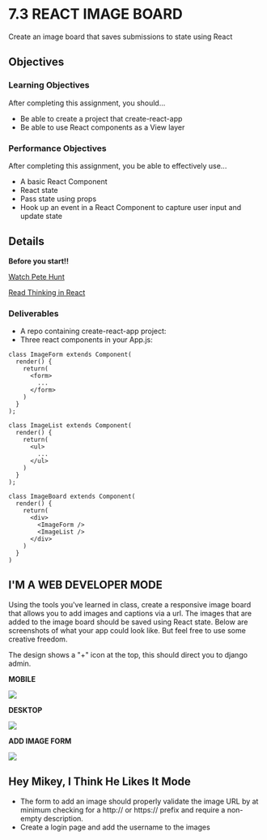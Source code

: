 # 7.3 REACT IMAGE BOARD

Create an image board that saves submissions to state using React

## Objectives

### Learning Objectives

After completing this assignment, you should...

* Be able to create a project that create-react-app
* Be able to use React components as a View layer

### Performance Objectives

After completing this assignment, you be able to effectively use...

* A basic React Component
* React state
* Pass state using props
* Hook up an event in a React Component to capture user input and update state

## Details

**Before you start!!**

[Watch Pete Hunt](https://youtu.be/x7cQ3mrcKaY)

[Read Thinking in React](https://reactjs.org/docs/thinking-in-react.html)

### Deliverables

* A repo containing create-react-app project:
* Three react components in your App.js:

```
class ImageForm extends Component(
  render() {
    return(
      <form>
        ...
      </form>
    )
  }
);

class ImageList extends Component(
  render() {
    return(
      <ul>
        ...
      </ul>
    )
  }
);

class ImageBoard extends Component(
  render() {
    return(
      <div>
        <ImageForm />
        <ImageList />
      </div>
    )
  }
)
```

## I'M A WEB DEVELOPER MODE

Using the tools you've learned in class, create a responsive image board that allows you to add images and captions via a url. The images that are added to the image board should be saved using React state. Below are screenshots of what your app could look like. But feel free to use some creative freedom.

The design shows a "+" icon at the top, this should direct you to django admin.

**MOBILE**

<img src="https://github.com/ccs-student-submissions/7.3-react_image_board/blob/master/mobile.png" /> 


**DESKTOP**

<img src="https://github.com/ccs-student-submissions/7.3-react_image_board/blob/master/desktop.png" /> 


**ADD IMAGE FORM**

<img src="https://github.com/ccs-student-submissions/7.3-react_image_board/blob/master/add.png" /> 


## Hey Mikey, I Think He Likes It Mode

- The form to add an image should properly validate the image URL by at minimum
  checking for a http:// or https:// prefix and require a non-empty description.
- Create a login page and add the username to the images

